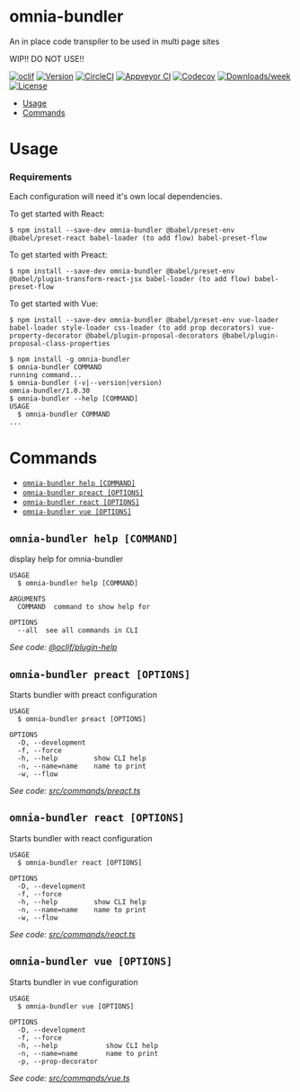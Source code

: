 omnia-bundler
=============

An in place code transpiler to be used in multi page sites

WIP!! DO NOT USE!!

[![oclif](https://img.shields.io/badge/cli-oclif-brightgreen.svg)](https://oclif.io)
[![Version](https://img.shields.io/npm/v/omnia-bundler.svg)](https://npmjs.org/package/omnia-bundler)
[![CircleCI](https://circleci.com/gh/node-cli/omnia-bundler/tree/master.svg?style=shield)](https://circleci.com/gh/node-cli/omnia-bundler/tree/master)
[![Appveyor CI](https://ci.appveyor.com/api/projects/status/github/node-cli/omnia-bundler?branch=master&svg=true)](https://ci.appveyor.com/project/node-cli/omnia-bundler/branch/master)
[![Codecov](https://codecov.io/gh/node-cli/omnia-bundler/branch/master/graph/badge.svg)](https://codecov.io/gh/node-cli/omnia-bundler)
[![Downloads/week](https://img.shields.io/npm/dw/omnia-bundler.svg)](https://npmjs.org/package/omnia-bundler)
[![License](https://img.shields.io/npm/l/omnia-bundler.svg)](https://github.com/node-cli/omnia-bundler/blob/master/package.json)

<!-- toc -->
* [Usage](#usage)
* [Commands](#commands)
<!-- tocstop -->
# Usage

### Requirements

Each configuration will need it's own local dependencies.

To get started with React:
```
$ npm install --save-dev omnia-bundler @babel/preset-env @babel/preset-react babel-loader (to add flow) babel-preset-flow 
```

To get started with Preact:
```
$ npm install --save-dev omnia-bundler @babel/preset-env @babel/plugin-transform-react-jsx babel-loader (to add flow) babel-preset-flow 
```

To get started with Vue:
```
$ npm install --save-dev omnia-bundler @babel/preset-env vue-loader babel-loader style-loader css-loader (to add prop decorators) vue-property-decorator @babel/plugin-proposal-decorators @babel/plugin-proposal-class-properties 
```

<!-- usage -->
```sh-session
$ npm install -g omnia-bundler
$ omnia-bundler COMMAND
running command...
$ omnia-bundler (-v|--version|version)
omnia-bundler/1.0.30 
$ omnia-bundler --help [COMMAND]
USAGE
  $ omnia-bundler COMMAND
...
```
<!-- usagestop -->
# Commands
<!-- commands -->
* [`omnia-bundler help [COMMAND]`](#omnia-bundler-help-command)
* [`omnia-bundler preact [OPTIONS]`](#omnia-bundler-preact-options)
* [`omnia-bundler react [OPTIONS]`](#omnia-bundler-react-options)
* [`omnia-bundler vue [OPTIONS]`](#omnia-bundler-vue-options)

## `omnia-bundler help [COMMAND]`

display help for omnia-bundler

```
USAGE
  $ omnia-bundler help [COMMAND]

ARGUMENTS
  COMMAND  command to show help for

OPTIONS
  --all  see all commands in CLI
```

_See code: [@oclif/plugin-help](https://github.com/oclif/plugin-help/blob/v2.1.1/src/commands/help.ts)_

## `omnia-bundler preact [OPTIONS]`

Starts bundler with preact configuration

```
USAGE
  $ omnia-bundler preact [OPTIONS]

OPTIONS
  -D, --development
  -f, --force
  -h, --help         show CLI help
  -n, --name=name    name to print
  -w, --flow
```

_See code: [src/commands/preact.ts](https://github.com/node-cli/omnia-bundler/blob/v1.0.30/src/commands/preact.ts)_

## `omnia-bundler react [OPTIONS]`

Starts bundler with react configuration

```
USAGE
  $ omnia-bundler react [OPTIONS]

OPTIONS
  -D, --development
  -f, --force
  -h, --help         show CLI help
  -n, --name=name    name to print
  -w, --flow
```

_See code: [src/commands/react.ts](https://github.com/node-cli/omnia-bundler/blob/v1.0.30/src/commands/react.ts)_

## `omnia-bundler vue [OPTIONS]`

Starts bundler in vue configuration

```
USAGE
  $ omnia-bundler vue [OPTIONS]

OPTIONS
  -D, --development
  -f, --force
  -h, --help            show CLI help
  -n, --name=name       name to print
  -p, --prop-decorator
```

_See code: [src/commands/vue.ts](https://github.com/node-cli/omnia-bundler/blob/v1.0.30/src/commands/vue.ts)_
<!-- commandsstop -->
